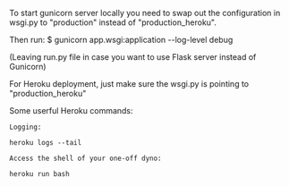 To start gunicorn server locally you need to swap out the configuration in wsgi.py to "production" instead of "production_heroku".

Then run: 
$ gunicorn app.wsgi:application --log-level debug

(Leaving run.py file in case you want to use Flask server instead of Gunicorn)

For Heroku deployment, just make sure the wsgi.py is pointing to "production_heroku"

Some userful Heroku commands:

    Logging:

    heroku logs --tail

    Access the shell of your one-off dyno:

    heroku run bash


